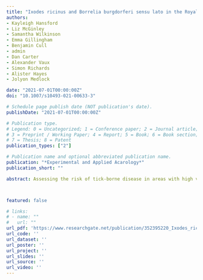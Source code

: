 ```yaml
---
title: "Ixodes ricinus and Borrelia burgdorferi sensu lato in the Royal Parks of London, UK"
authors:
- Kayleigh Hansford
- Liz McGinley
- Samantha Wilkinson
- Emma Gillingham
- Benjamin Cull
- admin
- Dan Carter
- Alexander Vaux
- Simon Richards
- Alister Hayes
- Jolyon Medlock

date: "2021-07-01T00:00:00Z"
doi: "10.1007/s10493-021-00633-3"

# Schedule page publish date (NOT publication's date).
publishDate: "2021-07-01T00:00:00Z"

# Publication type.
# Legend: 0 = Uncategorized; 1 = Conference paper; 2 = Journal article;
# 3 = Preprint / Working Paper; 4 = Report; 5 = Book; 6 = Book section;
# 7 = Thesis; 8 = Patent
publication_types: ["2"]

# Publication name and optional abbreviated publication name.
publication: "*Experimental and Applied Acarology*"
publication_short: ""

abstract: Assessing the risk of tick-borne disease in areas with high visitor numbers is important from a public health perspective. Evidence suggests that tick presence, density, infection prevalence and the density of infected ticks can vary between habitats within urban green space, suggesting that the risk of Lyme borreliosis transmission can also vary. This study assessed nymph density, *Borrelia* prevalence and the density of infected nymphs across a range of habitat types in nine parks in London which receive millions of visitors each year. *Ixodes* *ricinus* were found in only two of the nine locations sampled, and here they were found in all types of habitat surveyed. Established *I.* *ricinus* populations were identified in the two largest parks, both of which had resident free-roaming deer populations. Highest densities of nymphs  and infected nymphs were associated with woodland and under canopy habitats in Richmond Park, but ticks infected with *Borrelia* were found across all habitat types surveyed. Nymphs infected with Borrelia were only reported from Richmond Park, where *Borrelia* *burgdorferi* sensu stricto and *Borrelia* *afzelii* were identified as the dominant genospecies. Areas with short grass appeared to be less suitable for ticks and maintaining short grass in high footfall areas could be a good strategy for reducing the risk of Lyme borreliosis transmission to humans in such settings. In areas where this would create conflict with existing practices which aim to improve and/or meet historic landscape, biodiversity and public access goals, promoting public health awareness of tick-borne disease risks could also be utilised.



featured: false

# links:
# - name: ""
#   url: ""
url_pdf: 'https://www.researchgate.net/publication/352395220_Ixodes_ricinus_and_Borrelia_burgdorferi_sensu_lato_in_the_Royal_Parks_of_London_UK'
url_code: ''
url_dataset: ''
url_poster: ''
url_project: ''
url_slides: ''
url_source: ''
url_video: ''
---
```

